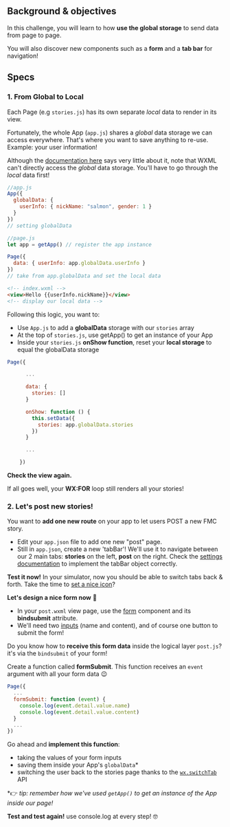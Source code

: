## Background & objectives

In this challenge, you will learn to how **use the global storage** to send data from page to page.

You will also discover new components such as a **form** and a **tab bar** for navigation!

## Specs

### 1. From Global to Local

Each Page (e.g `stories.js`) has its own separate *local* data to render in its view.

Fortunately, the whole App (`app.js`) shares a *global* data storage we can access everywhere. That's where you want to save anything to re-use. Example: your user information!

Although the [documentation here](https://developers.weixin.qq.com/miniprogram/en/dev/framework/app-service/app.html) says very little about it, note that WXML can't directly access the *global* data storage. You'll have to go through the *local* data first!

```js
//app.js
App({
  globalData: {
  	userInfo: { nickName: "salmon", gender: 1 }
  }
})
// setting globalData
```

```js
//page.js
let app = getApp() // register the app instance

Page({
  data: { userInfo: app.globalData.userInfo }
})
// take from app.globalData and set the local data
```

```html
<!-- index.wxml -->
<view>Hello {{userInfo.nickName}}</view>
<!-- display our local data -->
```

Following this logic, you want to:

- Use `App.js` to add a **globalData** storage with our `stories` array
- At the top of `stories.js`, use getApp() to get an instance of your App
- Inside your `stories.js` **onShow function**, reset your **local storage** to equal the globalData storage

```js
Page({

      ...

      data: {
        stories: []
      }

      onShow: function () {
        this.setData({
          stories: app.globalData.stories
        })
      }

      ...

    })
```

**Check the view again.**

If all goes well, your **WX:FOR** loop still renders all your stories!

### 2. Let's post new stories!

You want to **add one new route** on your app to let users POST a new FMC story.

- Edit your `app.json` file to add one new "post" page.
- Still in `app.json`, create a new 'tabBar'! We'll use it to navigate between our 2 main tabs: **stories** on the left, **post** on the right. Check the [settings documentation](https://developers.weixin.qq.com/miniprogram/en/dev/framework/config.html) to implement the tabBar object correctly.

**Test it now!** In your simulator, now you should be able to switch tabs back & forth. Take the time to [set a nice icon](https://www.iconfont.cn/)?

**Let's design a nice form now** 🎨

- In your `post.wxml` view page, use the [form](https://developers.weixin.qq.com/miniprogram/en/dev/component/form.html) component and its **bindsubmit** attribute.
- We'll need two [inputs](https://developers.weixin.qq.com/miniprogram/en/dev/component/input.html) (name and content), and of course one button to submit the form!

Do you know how to **receive this form data** inside the logical layer `post.js`? it's via the `bindsubmit` of your form!

Create a function called **formSubmit**. This function receives an `event` argument with all your form data 😉

```js
Page({
  ...
  formSubmit: function (event) {
    console.log(event.detail.value.name)
    console.log(event.detail.value.content)
  }
  ...
})
```

Go ahead and **implement this function**:

- taking the values of your form inputs
- saving them inside your App's `globalData`*
- switching the user back to the stories page thanks to the [`wx.switchTab`](https://developers.weixin.qq.com/miniprogram/en/dev/api/ui-navigate.html#wxswitchtabobject) API

*👉 *tip: remember how we've used `getApp()` to get an instance of the App inside our page!*

**Test and test again!** use console.log at every step! 🤓
